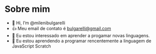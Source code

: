 # Sobre mim 
- 👋 Hi, I’m @milenibulgarelli
- :+1: Meu email de contato é bulgarelli@gmail.com
- 👀 Eu estou interessado em aprender a progamar novas linguagens.
- 🌱 Eu estou aprendendo a programar rencentemente a linguagem de JavaScript Scratch

